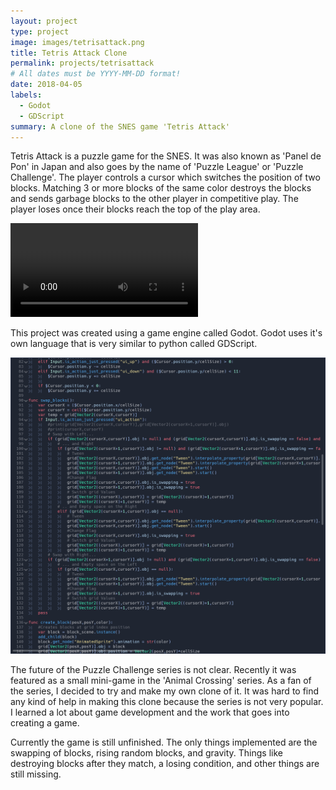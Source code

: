 ```yaml
---
layout: project
type: project
image: images/tetrisattack.png
title: Tetris Attack Clone
permalink: projects/tetrisattack
# All dates must be YYYY-MM-DD format!
date: 2018-04-05
labels:
  - Godot
  - GDScript
summary: A clone of the SNES game 'Tetris Attack'
---
```



Tetris Attack is a puzzle game for the SNES.  It was also known as 'Panel de Pon' in Japan and also goes by the name of 'Puzzle League' or 'Puzzle Challenge'.  The player controls a cursor which switches the position of two blocks.  Matching 3 or more blocks of the same color destroys the blocks and sends garbage blocks to the other player in competitive play.  The player loses once their blocks reach the top of the play area. 

<video controls>
  <source src="tetrisattackgame.webm" type="video/webm">
</video>

This project was created using a game engine called Godot.  Godot uses it's own language that is very similar to python called GDScript.  

<img class="ui image" src="../images/gdscript.png">
 
The future of the Puzzle Challenge series is not clear.  Recently it was featured as a small mini-game in the 'Animal Crossing' series.  As a fan of the series, I decided to try and make my own clone of it.  It was hard to find any kind of help in making this clone because the series is not very popular.  I learned a lot about game development and the work that goes into creating a game.  

Currently the game is still unfinished.  The only things implemented are the swapping of blocks, rising random blocks, and gravity.  Things like destroying blocks after they match, a losing condition, and other things are still missing.  
